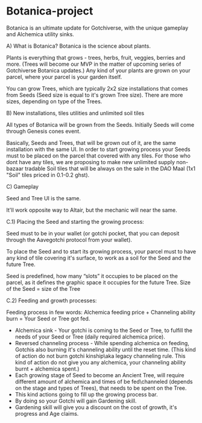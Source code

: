 # Botanica-project
Botanica is an ultimate update for Gotchiverse, with the unique gameplay and Alchemica utility sinks.

A) What is Botanica?
Botanica is the science about plants.

Plants is everything that grows - trees, herbs, fruit, veggies, berries and more.
(Trees will become our MVP in the matter of upcoming series of Gotchiverse Botanica updates.)
Any kind of your plants are grown on your parcel, where your parcel is your garden itself.

You can grow Trees, which are typically 2x2 size installations that comes from Seeds (Seed size is equal to it's grown Tree size). 
There are more sizes, depending on type of the Trees.

B) New installations, tiles utilities and unlimited soil tiles

All types of Botanica will be grown from the Seeds. Initially Seeds will come through Genesis cones event. 

Basically, Seeds and Trees, that will be grown out of it, are the same installation with the same UI. In order to start growing process your Seeds must to be placed on the parcel that covered with any tiles. For those who dont have any tiles, we are proposing to make new unlimited supply non-bazaar tradable Soil tiles that will be always on the sale in the DAO Maal (1x1 "Soil" tiles priced in 0.1-0.2 ghst).

C) Gameplay 

Seed and Tree UI is the same. 

It'll work opposite way to Altair, but the mechanic will near the same.

C.1) Placing the Seed and starting the growing process: 

Seed must to be in your wallet (or gotchi pocket, that you can deposit through the Aavegotchi protocol from your wallet). 

To place the Seed and to start its growing process, your parcel must to have any kind of tile covering it's surface, to work as a soil for the Seed and the future Tree.

Seed is predefined, how many “slots” it occupies to be placed on the parcel, as it defines the graphic space it occupies for the future Tree. Size of the Seed = size of the Tree

C.2) Feeding and growth processes:

Feeding process in few words:
Alchemica feeding price + Channeling ability burn = Your Seed or Tree got fed.

* Alchemica sink - Your gotchi is coming to the Seed or Tree, to fulfill the needs of your Seed or Tree (daily required alchemica price). 
* Reversed channeling process - While spending alchemica on feeding, Gotchis also burning it's channeling ability until the reset time. (This kind of action do not burn gotchi kinship\aka legacy channeling rule\. This kind of action do not give you any alchemica, your channeling ability burnt + alchemica spent.)  
* Each growing stage of Seed to become an Ancient Tree, will require different amount of alchemica and times of be fed\channeled (depends on the stage and types of Trees), that needs to be spent on the Tree. 
* This kind actions going to fill up the growing process bar. 
* By doing so your Gotchi will gain Gardening skill.  
* Gardening skill will give you a discount on the cost of growth, it's progress and Age claims. 

 
